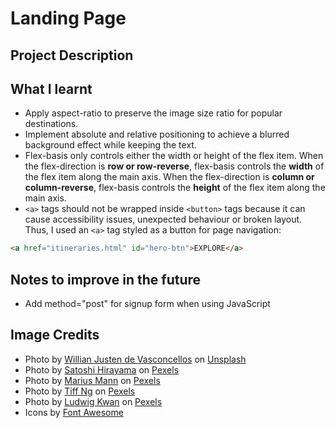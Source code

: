 # Landing Page

## Project Description

## What I learnt

- Apply aspect-ratio to preserve the image size ratio for popular destinations.
- Implement absolute and relative positioning to achieve a blurred background effect while keeping the text.
- Flex-basis only controls either the width or height of the flex item. When the flex-direction is **row or row-reverse**, flex-basis controls the **width** of the flex item along the main axis. When the flex-direction is **column or column-reverse**, flex-basis controls the **height** of the flex item along the main axis.
- `<a>` tags should not be wrapped inside `<button>` tags because it can cause accessibility issues, unexpected behaviour or broken layout. Thus, I used an `<a>` tag styled as a button for page navigation:

```html
<a href="itineraries.html" id="hero-btn">EXPLORE</a>
```

## Notes to improve in the future

- Add method="post" for signup form when using JavaScript

## Image Credits

- Photo by <a href="https://unsplash.com/@willianjusten?utm_content=creditCopyText&utm_medium=referral&utm_source=unsplash">Willian Justen de Vasconcellos</a> on <a href="https://unsplash.com/photos/mountain-with-clouds-4hMET7vYTAQ?utm_content=creditCopyText&utm_medium=referral&utm_source=unsplash">Unsplash</a>
- Photo by [Satoshi Hirayama](https://www.pexels.com/@satoshi/) on [Pexels](https://www.pexels.com/photo/green-and-white-castle-building-near-body-of-water-4058519/)
- Photo by [Marius Mann](https://www.pexels.com/@marius-mann-772581/) on [Pexels](https://www.pexels.com/photo/people-under-pagoda-1663381/)
- Photo by [Tiff Ng](https://www.pexels.com/@anytiffng/) on [Pexels](https://www.pexels.com/photo/jewel-changi-airport-2434269/)
- Photo by [Ludwig Kwan](https://www.pexels.com/@ludawigakwana/) on [Pexels](https://www.pexels.com/photo/petronas-towers-in-kuala-lumpur-skyline-30043452/)
- Icons by [Font Awesome](https://fontawesome.com/)
